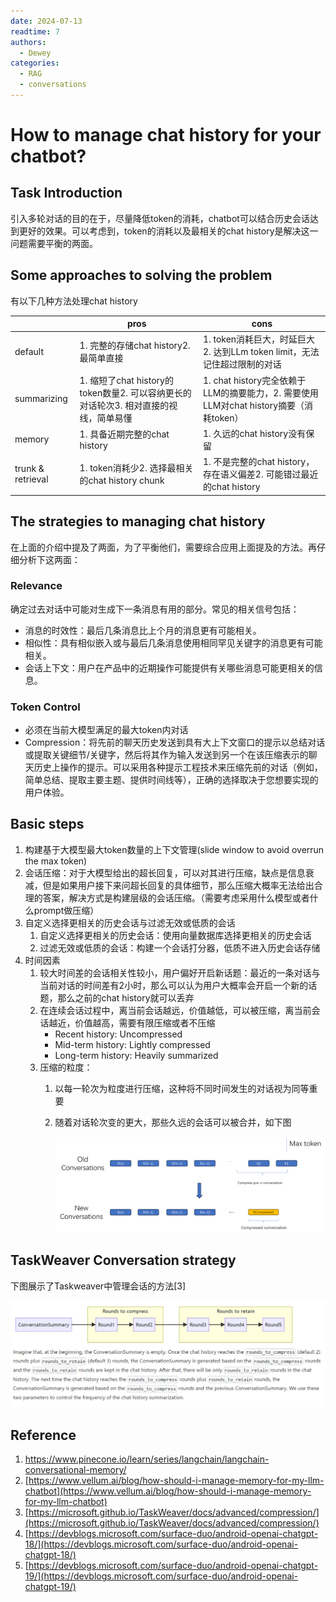 ```yaml
---
date: 2024-07-13 
readtime: 7
authors:
  - Dewey
categories:
  - RAG
  - conversations
---
```


# How to manage chat history for your chatbot?

## Task Introduction

引入多轮对话的目的在于，尽量降低token的消耗，chatbot可以结合历史会话达到更好的效果。可以考虑到，token的消耗以及最相关的chat history是解决这一问题需要平衡的两面。

## Some approaches to solving the problem

有以下几种方法处理chat history

|  | pros | cons |
| --- | --- | --- |
| default | 1. 完整的存储chat history2. 最简单直接 | 1. token消耗巨大，时延巨大2. 达到LLm token limit，无法记住超过限制的对话 |
| summarizing | 1. 缩短了chat history的token数量2. 可以容纳更长的对话轮次3. 相对直接的视线，简单易懂 | 1. chat history完全依赖于LLM的摘要能力，2. 需要使用LLM对chat history摘要（消耗token） |
| memory | 1. 具备近期完整的chat history | 1. 久远的chat history没有保留 |
| trunk & retrieval | 1. token消耗少2. 选择最相关的chat history chunk | 1. 不是完整的chat history，存在语义偏差2. 可能错过最近的chat history |

## The strategies to managing chat history

在上面的介绍中提及了两面，为了平衡他们，需要综合应用上面提及的方法。再仔细分析下这两面：

### Relevance

确定过去对话中可能对生成下一条消息有用的部分。常见的相关信号包括：

- 消息的时效性：最后几条消息比上个月的消息更有可能相关。
- 相似性：具有相似嵌入或与最后几条消息使用相同罕见关键字的消息更有可能相关。
- 会话上下文：用户在产品中的近期操作可能提供有关哪些消息可能更相关的信息。

### Token Control

- 必须在当前大模型满足的最大token内对话
- Compression：将先前的聊天历史发送到具有大上下文窗口的提示以总结对话或提取关键细节/关键字，然后将其作为输入发送到另一个在该压缩表示的聊天历史上操作的提示。可以采用各种提示工程技术来压缩先前的对话（例如，简单总结、提取主要主题、提供时间线等），正确的选择取决于您想要实现的用户体验。

## Basic steps

1. 构建基于大模型最大token数量的上下文管理(slide window to avoid overrun the max token)
2. 会话压缩：对于大模型给出的超长回复，可以对其进行压缩，缺点是信息衰减，但是如果用户接下来问超长回复的具体细节，那么压缩大概率无法给出合理的答案，解决方式是构建层级的会话压缩。（需要考虑采用什么模型或者什么prompt做压缩）
3. 自定义选择更相关的历史会话与过滤无效或低质的会话
    1. 自定义选择更相关的历史会话：使用向量数据库选择更相关的历史会话
    2. 过滤无效或低质的会话：构建一个会话打分器，低质不进入历史会话存储
4. 时间因素
    1. 较大时间差的会话相关性较小，用户偏好开启新话题：最近的一条对话与当前对话的时间差有2小时，那么可以认为用户大概率会开启一个新的话题，那么之前的chat history就可以丢弃
    2. 在连续会话过程中，离当前会话越远，价值越低，可以被压缩，离当前会话越近，价值越高，需要有限压缩或者不压缩
        - Recent history: Uncompressed
        - Mid-term history: Lightly compressed
        - Long-term history: Heavily summarized
    3. 压缩的粒度：
        1. 以每一轮次为粒度进行压缩，这种将不同时间发生的对话视为同等重要
        2. 随着对话轮次变的更大，那些久远的会话可以被合并，如下图
            
            ![chat conversations.png](manage_conversations/chat_conversations.png)
            

## TaskWeaver Conversation strategy

下图展示了Taskweaver中管理会话的方法[3]

![taskweaver.PNG](manage_conversations/taskweaver.png)

## Reference

1. https://www.pinecone.io/learn/series/langchain/langchain-conversational-memory/
2. [https://www.vellum.ai/blog/how-should-i-manage-memory-for-my-llm-chatbot](https://www.vellum.ai/blog/how-should-i-manage-memory-for-my-llm-chatbot)
3. [https://microsoft.github.io/TaskWeaver/docs/advanced/compression/](https://microsoft.github.io/TaskWeaver/docs/advanced/compression/)
4. [https://devblogs.microsoft.com/surface-duo/android-openai-chatgpt-18/](https://devblogs.microsoft.com/surface-duo/android-openai-chatgpt-18/)
5. [https://devblogs.microsoft.com/surface-duo/android-openai-chatgpt-19/](https://devblogs.microsoft.com/surface-duo/android-openai-chatgpt-19/)